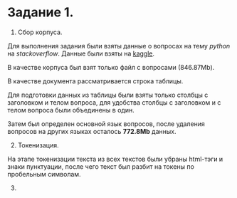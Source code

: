 # Задание 1.

1. Сбор корпуса.

Для выполнения задания были взяты данные о вопросах на тему *python* на *stackoverflow*. Данные были взяты на [kaggle](https://www.kaggle.com/stackoverflow/pythonquestions#Questions.csv). 

В качестве корпуса был взят только файл с вопросами (846.87Mb).

В качестве документа рассматривается строка таблицы. 

Для подготовки данных из таблицы были взяты только столбцы с заголовком и телом вопроса, для удобства столбцы с заголовком и с телом вопроса были объединены в один.

Затем был определен основной язык вопросов, после удаления вопросов на других языках осталось **772.8Mb** данных.

2. Токенизация.

На этапе токенизации текста из всех текстов были убраны html-тэги и знаки пунктуации, после чего текст был разбит на токены по пробельным символам.

3. 




